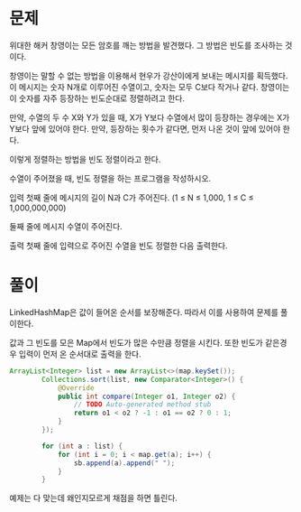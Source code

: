 # 문제
위대한 해커 창영이는 모든 암호를 깨는 방법을 발견했다. 그 방법은 빈도를 조사하는 것이다.

창영이는 말할 수 없는 방법을 이용해서 현우가 강산이에게 보내는 메시지를 획득했다. 
이 메시지는 숫자 N개로 이루어진 수열이고, 숫자는 모두 C보다 작거나 같다. 창영이는 이 숫자를 자주 등장하는 빈도순대로 정렬하려고 한다.

만약, 수열의 두 수 X와 Y가 있을 때, X가 Y보다 수열에서 많이 등장하는 경우에는 X가 Y보다 앞에 있어야 한다.
만약, 등장하는 횟수가 같다면, 먼저 나온 것이 앞에 있어야 한다.

이렇게 정렬하는 방법을 빈도 정렬이라고 한다.

수열이 주어졌을 때, 빈도 정렬을 하는 프로그램을 작성하시오.

입력
첫째 줄에 메시지의 길이 N과 C가 주어진다. (1 ≤ N ≤ 1,000, 1 ≤ C ≤ 1,000,000,000)

둘째 줄에 메시지 수열이 주어진다.

출력
첫째 줄에 입력으로 주어진 수열을 빈도 정렬한 다음 출력한다.


# 풀이
LinkedHashMap은 값이 들어온 순서를 보장해준다.
따라서 이를 사용하여 문제를 풀이한다.

값과 그 빈도를 모은 Map에서 빈도가 많은 수만큼 정렬을 시킨다.
또한 빈도가 같은경우 입력이 먼저 온 순서대로 출력을 한다.

```java
ArrayList<Integer> list = new ArrayList<>(map.keySet());
		Collections.sort(list, new Comparator<Integer>() {
			@Override
			public int compare(Integer o1, Integer o2) {
				// TODO Auto-generated method stub
				return o1 < o2 ? -1 : o1 == o2 ? 0 : 1;
			}
		});

		for (int a : list) {
			for (int i = 0; i < map.get(a); i++) {
				sb.append(a).append(" ");
			}
		}
 ```
 예제는 다 맞는데 왜인지모르게 채점을 하면 틀린다.
